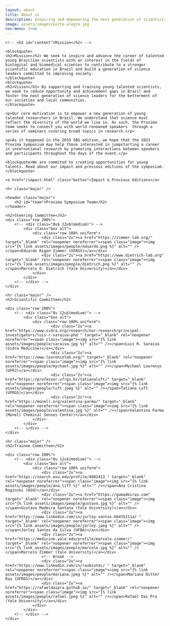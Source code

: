 ```yaml
---
layout: about
title: About us
description: Inspiring and empowering the next generation of scientists.
image: assets/images/porto-alegre.jpg
nav-menu: true
---
```


<!-- Main -->
<div id="main" class="alt">
<!-- One -->
<section id="one">
<div class="inner">
		<!-- <header class="major">
			<h1>About us</h1>
		</header> -->

<!-- Content -->
	<!-- <h2 id="content">Mission</h2> -->

	<blockquote>
	<h2>Mission</h2> We seek to inspire and advance the career of talented young Brazilian scientists with an interest in the fields of biological and biomedical sciences to contribute to a stronger scientific education in Brazil and build a generation of science leaders committed to improving society.
	</blockquote>
	<blockquote>
	<h2>Vision</h2> By supporting and training young talented scientists, we seek to reduce opportunity and achievement gaps in Brazil and foster the next generation of science leaders for the betterment of our societies and local communities.
	</blockquote>

	<p>Our core motivation is to empower a new generation of young talented researchers in Brazil. We understand that science must reflect the diversity of the world we live in. As such, the Proxima team seeks to connect you with world-renowned speakers  through a series of seminars covering broad topics in research.</p>

	<p>As it happened in the 2019 SBS edition, we hope that the 2023 Proxima Symposium may help those interested in jumpstarting a career in international research by promoting interactions between speakers and participants throughout the days of the event.</p>

	<blockquote>We are commited to creating opportunities for young talents. Read about our impact and previous editions of the symposium.</blockquote>
	
	<a href="/impact.html" class="button">Impact & Previous Editions</a>

	<hr class="major" />

	<header class="major">
		<h2 id="team">Proxima Symposium Team</h2>
	</header>

	<h2>Steering Committee</h2>
	<div class="row 200%">
		<!-- <div class="8u$ 12u$(medium)"> -->
			<div class="box alt">
				<div class="row 100% uniform">
					<div class="2u"><a href="https://zimmer-lab.org/" target="_blank" rel="noopener noreferrer"><span class="image"><img src="{% link assets/images/people/eduardo.png %}" alt="" /></span>Eduardo Rigon Zimmer (UFRGS)</a></div>
					<div class="2u"><a href="https://www.dietrich-lab.org" target="_blank" rel="noopener noreferrer"><span class="image"><img src="{% link assets/images/people/dietrich.png %}" alt="" /></span>Marcelo O. Dietrich (Yale University)</a></div>
				</div>
			</div>
		<!-- </div> -->
	</div>

	<hr class="major" />
	<h2>Scientific Committee</h2>

	<div class="row 200%">
		<!-- <div class="8u 12u$(medium)"> -->
			<div class="box alt">
				<div class="row 100% uniform">
						<div class="2u"><a href="https://www.sidra.org/research/our-research/principal-investigators/luis-r-saraiva-phd " target="_blank" rel="noopener noreferrer"><span class="image"><img src="{% link assets/images/people/saraiva.jpg %}" alt="" /></span>Luis R. Saraiva (Sidra Medicine)</a></div>
						<div class="2u"><a href="https://www.lourencolab.org/" target="_blank" rel="noopener noreferrer"><span class="image"><img src="{% link assets/images/people/mychael.jpg %}" alt="" /></span>Mychael Lourenço (UFRJ)</a></div>
						<div class="2u"><a href="https://professor.ufrgs.br/tatianaluft/" target="_blank" rel="noopener noreferrer"><span class="image"><img src="{% link assets/images/people/luft.jpeg %}" alt="" /></span>Tatiana Luft (UFRGS)</a></div>
						<div class="2u"><a href="https://monell.org/valentina-parma/" target="_blank" rel="noopener noreferrer"><span class="image"><img src="{% link assets/images/people/valentina.jpg %}" alt="" /></span>Valentina Parma (Monell Chemical Senses Center)</a></div>
				</div>
			</div>
		<!-- </div> -->
	</div>

	<hr class="major" />
	<h2>Trainee Committee</h2>

	<div class="row 200%">
		<!-- <div class="8u 12u$(medium)"> -->
			<div class="box alt">
				<div class="row 100% uniform">
					<div class="2u"><a href="https://search.asu.edu/profile/4082413 " target="_blank" rel="noopener noreferrer"><span class="image"><img src="{% link assets/images/people/ana.tiff %}" alt="" /></span>Ana Cristina Roginski (ASU)</a></div>
					<div class="2u"><a href="https://gumadeiras.com" target="_blank" rel="noopener noreferrer"><span class="image"><img src="{% link assets/images/people/gustavo.jpg %}" alt="" /></span>Gustavo Madeira Santana (Yale University)</a></div>
					<div class="2u"><a href="https://www.linkedin.com/in/jorley-santos-66435211a/ " target="_blank" rel="noopener noreferrer"><span class="image"><img src="{% link assets/images/people/jorley.jpeg %}" alt="" /></span>Jorley Santos da Silva (UFBA)</a></div>
					<div class="2u"><a href="https://medicine.yale.edu/profile/marcelo-zimmer/" target="_blank" rel="noopener noreferrer"><span class="image"><img src="{% link assets/images/people/marcelo.jpg %}" alt="" /></span>Marcelo Zimmer (Yale University)</a></div>
					<!-- Break -->
					<div class="2u"><a href="https://www.linkedin.com/in/raubiotec/ " target="_blank" rel="noopener noreferrer"><span class="image"><img src="{% link assets/images/people/mariana.jpeg %}" alt="" /></span>Mariana Ritter Rau (UFRGS)</a></div>
					<div class="2u"><a href="https://rafaeldaipra.github.io/" target="_blank" rel="noopener noreferrer"><span class="image"><img src="{% link assets/images/people/rafael.jpeg %}" alt="" /></span>Rafael Dai Pra (Yale University)</a></div>
				</div>
			</div>
		<!-- </div> -->
	</div>

</div>
</section>

</div>
